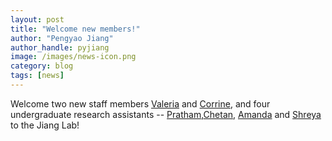 ```yaml
---
layout: post
title: "Welcome new members!"
author: "Pengyao Jiang"
author_handle: pyjiang
image: /images/news-icon.png
category: blog
tags: [news]
---
```

Welcome two new staff members [Valeria] and [Corrine], and four undergraduate research assistants -- [Pratham],[Chetan], [Amanda] and [Shreya] to the Jiang Lab! 



[Valeria]: /team/valeria-icaza/
[Corrine]: /team/corrine-penrose/
[Pratham]: /team/pratham-patel/
[Chetan]: /team/chetan-bagra/
[Amanda]: /team/amanda-le/
[Shreya]: /team/shreya-satheesh/
